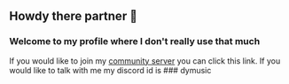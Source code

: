 ## Howdy there partner 👋
### Welcome to my profile where I don't really use that much

If you would like to join my <a href="https://discord.gg/8r9t8uTNJh" rel="nofollow">community server</a> you can click this link.
If you would like to talk with me my discord id is ### dymusic
<!--
**Dymusic/Dymusic** is a ✨ _special_ ✨ repository because its `README.md` (this file) appears on your GitHub profile.

Here are some ideas to get you started:

- 🔭 I’m currently working on ...
- 🌱 I’m currently learning ...
- 👯 I’m looking to collaborate on ...
- 🤔 I’m looking for help with ...
- 💬 Ask me about ...
- 📫 How to reach me: ...
- 😄 Pronouns: ...
- ⚡ Fun fact: ...
-->
